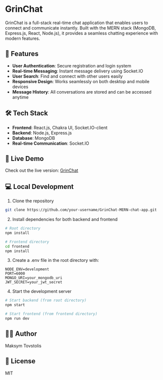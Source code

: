 # GrinChat

GrinChat is a full-stack real-time chat application that enables users to connect and communicate instantly. Built with the MERN stack (MongoDB, Express.js, React, Node.js), it provides a seamless chatting experience with modern features.

## 🌟 Features

- **User Authentication**: Secure registration and login system
- **Real-time Messaging**: Instant message delivery using Socket.IO
- **User Search**: Find and connect with other users easily
- **Responsive Design**: Works seamlessly on both desktop and mobile devices
- **Message History**: All conversations are stored and can be accessed anytime

## 🛠️ Tech Stack

- **Frontend**: React.js, Chakra UI, Socket.IO-client
- **Backend**: Node.js, Express.js
- **Database**: MongoDB
- **Real-time Communication**: Socket.IO

## 🚀 Live Demo

Check out the live version: [GrinChat](https://grinchat-production.up.railway.app/)

## 💻 Local Development

1. Clone the repository
```bash
git clone https://github.com/your-username/GrinChat-MERN-chat-app.git
```

2. Install dependencies for both backend and frontend
```bash
# Root directory
npm install

# Frontend directory
cd frontend
npm install
```

3. Create a .env file in the root directory with:
```
NODE_ENV=development
PORT=6000
MONGO_URI=your_mongodb_uri
JWT_SECRET=your_jwt_secret
```

4. Start the development server
```bash
# Start backend (from root directory)
npm start

# Start frontend (from frontend directory)
npm run dev
```

## 👨‍💻 Author

Maksym Tovstolis

## 📝 License

MIT


